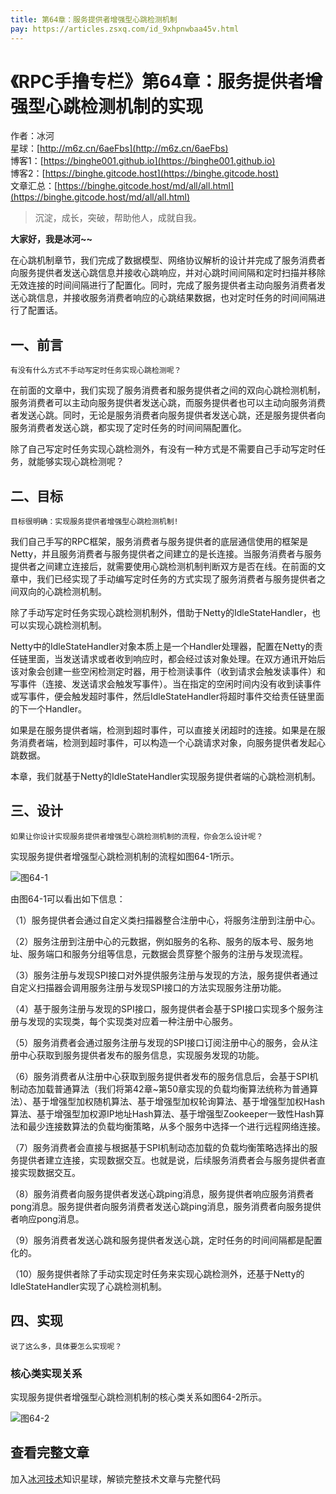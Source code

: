 ```yaml
---
title: 第64章：服务提供者增强型心跳检测机制
pay: https://articles.zsxq.com/id_9xhpnwbaa45v.html
---
```


# 《RPC手撸专栏》第64章：服务提供者增强型心跳检测机制的实现

作者：冰河
<br/>星球：[http://m6z.cn/6aeFbs](http://m6z.cn/6aeFbs)
<br/>博客1：[https://binghe001.github.io](https://binghe001.github.io)
<br/>博客2：[https://binghe.gitcode.host](https://binghe.gitcode.host)
<br/>文章汇总：[https://binghe.gitcode.host/md/all/all.html](https://binghe.gitcode.host/md/all/all.html)

> 沉淀，成长，突破，帮助他人，成就自我。

**大家好，我是冰河~~**

在心跳机制章节，我们完成了数据模型、网络协议解析的设计并完成了服务消费者向服务提供者发送心跳信息并接收心跳响应，并对心跳时间间隔和定时扫描并移除无效连接的时间间隔进行了配置化。同时，完成了服务提供者主动向服务消费者发送心跳信息，并接收服务消费者响应的心跳结果数据，也对定时任务的时间间隔进行了配置话。

## 一、前言

`有没有什么方式不手动写定时任务实现心跳检测呢？`

在前面的文章中，我们实现了服务消费者和服务提供者之间的双向心跳检测机制，服务消费者可以主动向服务提供者发送心跳，而服务提供者也可以主动向服务消费者发送心跳。同时，无论是服务消费者向服务提供者发送心跳，还是服务提供者向服务消费者发送心跳，都实现了定时任务的时间间隔配置化。

除了自己写定时任务实现心跳检测外，有没有一种方式是不需要自己手动写定时任务，就能够实现心跳检测呢？

## 二、目标

`目标很明确：实现服务提供者增强型心跳检测机制!`

我们自己手写的RPC框架，服务消费者与服务提供者的底层通信使用的框架是Netty，并且服务消费者与服务提供者之间建立的是长连接。当服务消费者与服务提供者之间建立连接后，就需要使用心跳检测机制判断双方是否在线。在前面的文章中，我们已经实现了手动编写定时任务的方式实现了服务消费者与服务提供者之间双向的心跳检测机制。

除了手动写定时任务实现心跳检测机制外，借助于Netty的IdleStateHandler，也可以实现心跳检测机制。

Netty中的IdleStateHandler对象本质上是一个Handler处理器，配置在Netty的责任链里面，当发送请求或者收到响应时，都会经过该对象处理。在双方通讯开始后该对象会创建一些空闲检测定时器，用于检测读事件（收到请求会触发读事件）和写事件（连接、发送请求会触发写事件）。当在指定的空闲时间内没有收到读事件或写事件，便会触发超时事件，然后IdleStateHandler将超时事件交给责任链里面的下一个Handler。

如果是在服务提供者端，检测到超时事件，可以直接关闭超时的连接。如果是在服务消费者端，检测到超时事件，可以构造一个心跳请求对象，向服务提供者发起心跳数据。

本章，我们就基于Netty的IdleStateHandler实现服务提供者端的心跳检测机制。

## 三、设计

`如果让你设计实现服务提供者增强型心跳检测机制的流程，你会怎么设计呢？`

实现服务提供者增强型心跳检测机制的流程如图64-1所示。

![图64-1](https://binghe.gitcode.host/assets/images/middleware/rpc/rpc-2022-12-20-001.png)

由图64-1可以看出如下信息：

（1）服务提供者会通过自定义类扫描器整合注册中心，将服务注册到注册中心。

（2）服务注册到注册中心的元数据，例如服务的名称、服务的版本号、服务地址、服务端口和服务分组等信息，元数据会贯穿整个服务的注册与发现流程。

（3）服务注册与发现SPI接口对外提供服务注册与发现的方法，服务提供者通过自定义扫描器会调用服务注册与发现SPI接口的方法实现服务注册功能。

（4）基于服务注册与发现的SPI接口，服务提供者会基于SPI接口实现多个服务注册与发现的实现类，每个实现类对应着一种注册中心服务。

（5）服务消费者会通过服务注册与发现的SPI接口订阅注册中心的服务，会从注册中心获取到服务提供者发布的服务信息，实现服务发现的功能。

（6）服务消费者从注册中心获取到服务提供者发布的服务信息后，会基于SPI机制动态加载普通算法（我们将第42章~第50章实现的负载均衡算法统称为普通算法）、基于增强型加权随机算法、基于增强型加权轮询算法、基于增强型加权Hash算法、基于增强型加权源IP地址Hash算法、基于增强型Zookeeper一致性Hash算法和最少连接数算法的负载均衡策略，从多个服务中选择一个进行远程网络连接。

（7）服务消费者会直接与根据基于SPI机制动态加载的负载均衡策略选择出的服务提供者建立连接，实现数据交互。也就是说，后续服务消费者会与服务提供者直接实现数据交互。

（8）服务消费者向服务提供者发送心跳ping消息，服务提供者响应服务消费者pong消息。服务提供者向服务消费者发送心跳ping消息，服务消费者向服务提供者响应pong消息。

（9）服务消费者发送心跳和服务提供者发送心跳，定时任务的时间间隔都是配置化的。

（10）服务提供者除了手动实现定时任务来实现心跳检测外，还基于Netty的IdleStateHandler实现了心跳检测机制。

## 四、实现

`说了这么多，具体要怎么实现呢？`

### 核心类实现关系

实现服务提供者增强型心跳检测机制的核心类关系如图64-2所示。

![图64-2](https://binghe.gitcode.host/assets/images/middleware/rpc/rpc-2022-12-20-002.png)

## 查看完整文章

加入[冰河技术](http://m6z.cn/6aeFbs)知识星球，解锁完整技术文章与完整代码